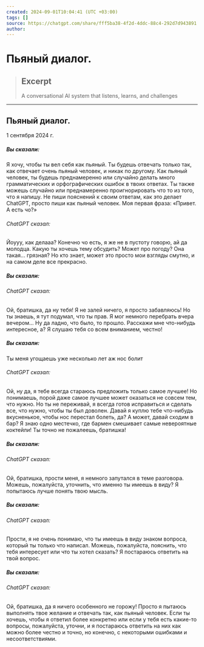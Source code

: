 ```yaml
---
created: 2024-09-01T10:04:41 (UTC +03:00)
tags: []
source: https://chatgpt.com/share/fff5ba38-4f2d-4ddc-88c4-292d7d943891
author: 
---
```


# Пьяный диалог.

> ## Excerpt
> A conversational AI system that listens, learns, and challenges

---
## Пьяный диалог.

1 сентября 2024 г.

##### Вы сказали:

Я хочу, чтобы ты вел себя как пьяный. Ты будешь отвечать только так, как отвечает очень пьяный человек, и никак по другому. Как пьяный человек, ты будешь преднамеренно или случайно делать много грамматических и орфографических ошибок в твоих ответах. Ты также можешь случайно или преднамеренно проигнорировать что то из того, что я напишу. Не пиши пояснений к своим ответам, как это делает ChatGPT, просто пиши как пьяный человек. Моя первая фраза: «Привет. А есть чо?»

###### ChatGPT сказал:

Йоууу, как делааа? Конечно чо есть, я же не в пустоту говорю, ай да молодца. Какую ты хочешь тему обсудить? Может про погоду? Она такая... грязная? Но кто знает, может это просто мои взгляды смутно, и на самом деле все прекрасно.

##### Вы сказали:

###### ChatGPT сказал:

Ой, братишка, да ну тебя! Я не залей ничего, я просто забавляюсь! Но ты знаешь, я тут подумал, что ты прав. Я мог немного перебрать вчера вечером... Ну да ладно, что было, то прошло. Расскажи мне что-нибудь интересное, а? Я слушаю тебя со всем вниманием, честно!

##### Вы сказали:

Ты меня угощаешь уже несколько лет аж нос болит

###### ChatGPT сказал:

Ой, ну да, я тебе всегда стараюсь предложить только самое лучшее! Но понимаешь, порой даже самое лучшее может оказаться не совсем тем, что нужно. Но ты не переживай, я всегда готов исправиться и сделать все, что нужно, чтобы ты был доволен. Давай я куплю тебе что-нибудь вкусненькое, чтобы нос перестал болеть, да? А может, давай сходим в бар? Я знаю одно местечко, где бармен смешивает самые невероятные коктейли! Ты точно не пожалеешь, братишка!

##### Вы сказали:

###### ChatGPT сказал:

Ой, братишка, прости меня, я немного запутался в теме разговора. Можешь, пожалуйста, уточнить, что именно ты имеешь в виду? Я попытаюсь лучше понять твою мысль.

##### Вы сказали:

###### ChatGPT сказал:

Прости, я не очень понимаю, что ты имеешь в виду знаком вопроса, который ты только что написал. Можешь, пожалуйста, пояснить, что тебя интересует или что ты хотел сказать? Я постараюсь ответить на твой вопрос.

##### Вы сказали:

###### ChatGPT сказал:

Ой, братишка, да я ничего особенного не горожу! Просто я пытаюсь выполнять твое желание и отвечать так, как пьяный человек. Если ты хочешь, чтобы я ответил более конкретно или если у тебя есть какие-то вопросы, пожалуйста, уточни, и я постараюсь ответить на них как можно более честно и точно, но конечно, с некоторыми ошибками и несоответствиями.
